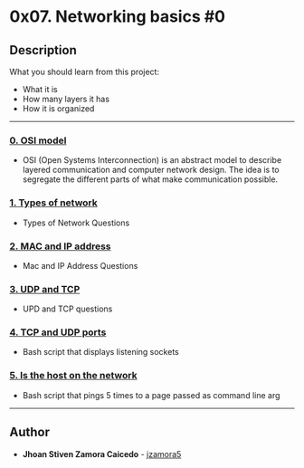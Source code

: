 # 0x07. Networking basics #0

## Description
What you should learn from this project:

* What it is
* How many layers it has
* How it is organized

---

### [0. OSI model](./0-OSI_model)
* OSI (Open Systems Interconnection) is an abstract model to describe layered communication and computer network design. The idea is to segregate the different parts of what make communication possible.


### [1. Types of network](./1-types_of_network)
* Types of Network Questions 


### [2. MAC and IP address](./2-MAC_and_IP_address)
* Mac and IP Address Questions


### [3. UDP and TCP](./3-UDP_and_TCP)
* UPD and TCP questions


### [4. TCP and UDP ports](./4-TCP_and_UDP_ports)
* Bash script that displays listening sockets


### [5. Is the host on the network](./5-is_the_host_on_the_network)
* Bash script that pings 5 times to a page passed as command line arg

---

## Author
* **Jhoan Stiven Zamora Caicedo** - [jzamora5](https://github.com/jzamora5)